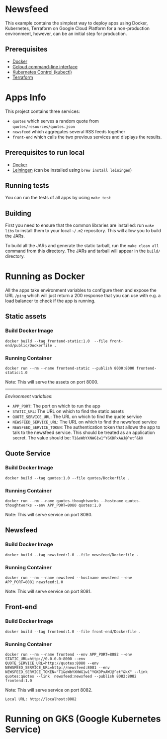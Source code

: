 # Newsfeed

This example contains the simplest way to deploy apps using Docker, Kubernetes, Terraform on Google Cloud Platform for a non-production environment, however, can be an initial step for production.

## Prerequisites

* [Docker](https://docs.docker.com/install/)
* [Gcloud command-line interface](https://cloud.google.com/sdk/gcloud/)
* [Kubernetes Control (kubectl)](https://kubernetes.io/docs/tasks/tools/install-kubectl/)
* [Terraform](https://www.terraform.io/downloads.html)

# Apps Info

This project contains three services:

* `quotes` which serves a random quote from `quotes/resources/quotes.json`
* `newsfeed` which aggregates several RSS feeds together
* `front-end` which calls the two previous services and displays the results.

## Prerequisites to run local

* [Docker](https://docs.docker.com/install/)
* [Leiningen](http://leiningen.org/) (can be installed using `brew install leiningen`)

## Running tests

You can run the tests of all apps by using `make test`

## Building

First you need to ensure that the common libraries are installed: run `make libs` to install them to your local `~/.m2` repository. This will allow you to build the JARs.

To build all the JARs and generate the static tarball, run the `make clean all` command from this directory. The JARs and tarball will appear in the `build/` directory.

# Running as Docker

All the apps take environment variables to configure them and expose the URL `/ping` which will just return a 200 response that you can use with e.g. a load balancer to check if the app is running.

## Static assets

### Build Docker Image

`docker build --tag frontend-static:1.0  --file front-end/public/Dockerfile .`

### Running Container

`docker run --rm --name frontend-static --publish 8000:8000 frontend-static:1.0`

Note: This will serve the assets on port 8000.

---- 

*Environment variables*:

* `APP_PORT`: The port on which to run the app
* `STATIC_URL`: The URL on which to find the static assets
* `QUOTE_SERVICE_URL`: The URL on which to find the quote service
* `NEWSFEED_SERVICE_URL`: The URL on which to find the newsfeed service
* `NEWSFEED_SERVICE_TOKEN`: The authentication token that allows the app to talk to the newsfeed service. This should be treated as an application secret. The value should be: `T1&eWbYXNWG1w1^YGKDPxAWJ@^et^&kX`

## Quote Service

### Build Docker Image

`docker build --tag quotes:1.0 --file quotes/Dockerfile .`

### Running Container

`docker run --rm --name quotes-thoughtworks --hostname quotes-thoughtworks --env APP_PORT=8080 quotes:1.0`

Note: This will serve service on port 8080.

## Newsfeed

### Build Docker Image

`docker build --tag newsfeed:1.0 --file newsfeed/Dockerfile .`

### Running Container

`docker run --rm --name newsfeed --hostname newsfeed --env APP_PORT=8081 newsfeed:1.0 `

Note: This will serve service on port 8081.

## Front-end 

### Build Docker Image

`docker build --tag frontend:1.0 --file front-end/Dockerfile .`

### Running Container

`docker run --rm --name frontend --env APP_PORT=8082 --env STATIC_URL=http://0.0.0.0:8000 --env QUOTE_SERVICE_URL=http://quotes:8080 --env NEWSFEED_SERVICE_URL=http://newsfeed:8081 --env  NEWSFEED_SERVICE_TOKEN="T1&eWbYXNWG1w1^YGKDPxAWJ@^et^&kX" --link quotes:quotes --link  newsfeed:newsfeed --publish 8082:8082 frontend:1.0`

Note: This will serve service on port 8082.


```
Local URL: http://localhost:8082

```

# Running on GKS (Google Kubernetes Service)

